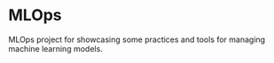 # MLOps

MLOps project for showcasing some practices and tools for managing machine learning models.

